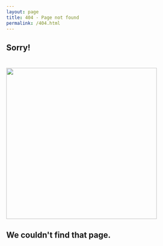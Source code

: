 ```yaml
---
layout: page
title: 404 - Page not found
permalink: /404.html
---
```

<section class="page centered">
  <h1 class="title">Sorry!</h1>
  <img src="{{ site.baseurl }}/images/404.png" style="margin-top: 24px; width: 400px;" />
  <h1 class="title">We couldn't find that page.</h1>
</section>